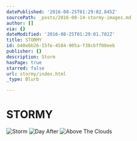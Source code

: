 ```yaml
---
datePublished: '2016-08-25T01:29:02.845Z'
sourcePath: _posts/2016-08-14-stormy-images.md
author: []
via: {}
dateModified: '2016-08-25T01:29:01.782Z'
title: STORMY
id: b40e6b26-15fe-4584-905a-f38cbff08eeb
publisher: {}
description: Storm
hasPage: true
starred: false
url: stormy/index.html
_type: Blurb

---
```

# STORMY
![Storm](https://the-grid-user-content.s3-us-west-2.amazonaws.com/e838e95a-d894-4700-b831-51749e85da3f.jpg)
![Day After](https://the-grid-user-content.s3-us-west-2.amazonaws.com/c08c8d4e-0b96-4721-b27f-b5ed81c4469c.jpg)
![Above The Clouds](https://the-grid-user-content.s3-us-west-2.amazonaws.com/9a717ca5-fc51-4a16-af56-81fb366b0dd4.jpg)